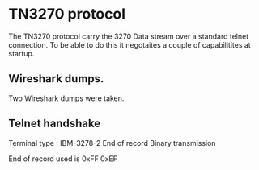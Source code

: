 # TN3270 protocol

The TN3270 protocol carry the 3270 Data stream over a standard telnet connection. To be able to do this it negotaites a couple of capabilitites 
at startup.

## Wireshark dumps.

Two Wireshark dumps were taken. 

## Telnet handshake

Terminal type : IBM-3278-2
End of record 
Binary transmission


End of record used is 0xFF 0xEF

